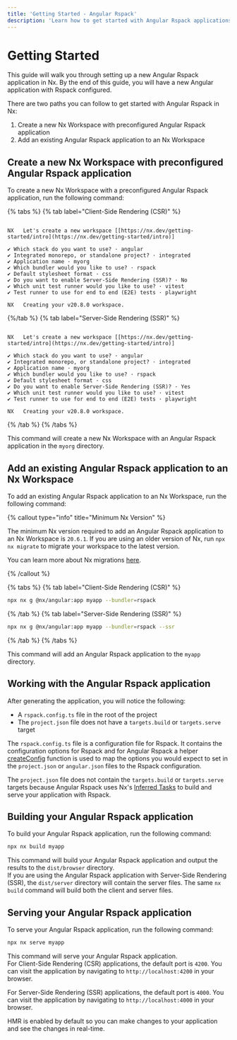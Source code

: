```yaml
---
title: 'Getting Started - Angular Rspack'
description: 'Learn how to get started with Angular Rspack applications in Nx.'
---
```


# Getting Started

This guide will walk you through setting up a new Angular Rspack application in Nx. By the end of this guide, you will have a new Angular application with Rspack configured.

There are two paths you can follow to get started with Angular Rspack in Nx:

1. Create a new Nx Workspace with preconfigured Angular Rspack application
2. Add an existing Angular Rspack application to an Nx Workspace

## Create a new Nx Workspace with preconfigured Angular Rspack application

To create a new Nx Workspace with a preconfigured Angular Rspack application, run the following command:

{% tabs %}
{% tab label="Client-Side Rendering (CSR)" %}

```{% command="npx create-nx-workspace myorg" path="~/" %} {% highlightLines=[7,9] %}

NX   Let's create a new workspace [[https://nx.dev/getting-started/intro](https://nx.dev/getting-started/intro)]

✔ Which stack do you want to use? · angular
✔ Integrated monorepo, or standalone project? · integrated
✔ Application name · myorg
✔ Which bundler would you like to use? · rspack
✔ Default stylesheet format · css
✔ Do you want to enable Server-Side Rendering (SSR)? · No
✔ Which unit test runner would you like to use? · vitest
✔ Test runner to use for end to end (E2E) tests · playwright

NX   Creating your v20.8.0 workspace.

```

{%/tab %}
{% tab label="Server-Side Rendering (SSR)" %}

```{% command="npx create-nx-workspace myorg" path="~/" %} {% highlightLines=[7,9] %}

NX   Let's create a new workspace [[https://nx.dev/getting-started/intro](https://nx.dev/getting-started/intro)]

✔ Which stack do you want to use? · angular
✔ Integrated monorepo, or standalone project? · integrated
✔ Application name · myorg
✔ Which bundler would you like to use? · rspack
✔ Default stylesheet format · css
✔ Do you want to enable Server-Side Rendering (SSR)? · Yes
✔ Which unit test runner would you like to use? · vitest
✔ Test runner to use for end to end (E2E) tests · playwright

NX   Creating your v20.8.0 workspace.

```

{% /tab %}
{% /tabs %}

This command will create a new Nx Workspace with an Angular Rspack application in the `myorg` directory.

## Add an existing Angular Rspack application to an Nx Workspace

To add an existing Angular Rspack application to an Nx Workspace, run the following command:

{% callout type="info" title="Minimum Nx Version" %}

The minimum Nx version required to add an Angular Rspack application to an Nx Workspace is `20.6.1`.
If you are using an older version of Nx, run `npx nx migrate` to migrate your workspace to the latest version.

You can learn more about Nx migrations [here](/features/automate-updating-dependencies).

{% /callout %}

{% tabs %}
{% tab label="Client-Side Rendering (CSR)" %}

```bash
npx nx g @nx/angular:app myapp --bundler=rspack
```

{% /tab %}
{% tab label="Server-Side Rendering (SSR)" %}

```bash
npx nx g @nx/angular:app myapp --bundler=rspack --ssr
```

{% /tab %}
{% /tabs %}

This command will add an Angular Rspack application to the `myapp` directory.

## Working with the Angular Rspack application

After generating the application, you will notice the following:

- A `rspack.config.ts` file in the root of the project
- The `project.json` file does not have a `targets.build` or `targets.serve` target

The `rspack.config.ts` file is a configuration file for Rspack. It contains the configuration options for Rspack and for Angular Rspack a helper [createConfig](/technologies/angular/angular-rspack/api)
function is used to map the options you would expect to set in the `project.json` or `angular.json` files to the Rspack configuration.

The `project.json` file does not contain the `targets.build` or `targets.serve` targets because Angular Rspack uses Nx's [Inferred Tasks](concepts/inferred-tasks) to build and serve your application with Rspack.

## Building your Angular Rspack application

To build your Angular Rspack application, run the following command:

```bash
npx nx build myapp
```

This command will build your Angular Rspack application and output the results to the `dist/browser` directory.  
If you are using the Angular Rspack application with Server-Side Rendering (SSR), the `dist/server` directory will contain the server files. The same `nx build` command will build both the client and server files.

## Serving your Angular Rspack application

To serve your Angular Rspack application, run the following command:

```bash
npx nx serve myapp
```

This command will serve your Angular Rspack application.  
For Client-Side Rendering (CSR) applications, the default port is `4200`. You can visit the application by navigating to `http://localhost:4200` in your browser.

For Server-Side Rendering (SSR) applications, the default port is `4000`. You can visit the application by navigating to `http://localhost:4000` in your browser.

HMR is enabled by default so you can make changes to your application and see the changes in real-time.
